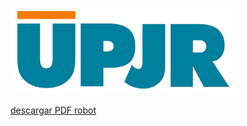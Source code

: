 
![upjr](https://github.com/luisreylara/practica7Mayo/blob/main/logo.png)

[descargar PDF robot](https://github.com/luisreylara/practica7Mayo/blob/main/robot.pdf)
